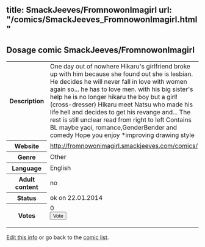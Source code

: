 title: SmackJeeves/FromnowonImagirl
url: "/comics/SmackJeeves_FromnowonImagirl.html"
---
Dosage comic SmackJeeves/FromnowonImagirl
-----------------------------------------

<p id="msg"></p>
<script type="text/javascript">
if (window.location.search === '?edit_info_mail=sent_ok') {
  var elem = document.getElementById("msg");
  elem.innerHTML = 'Edited information sucessfully sent for review, which is usually done daily. Thanks!';
  elem.className = 'ok';
}
</script>
<table class="comicinfo">
<tr>
<th>Description</th><td>One day out of nowhere Hikaru's girlfriend broke up with him because she found out she is lesbian. He decides he will never fall in love with women again so... he has to love men. with his big sister's help he is no longer hikaru the boy but a girl!(cross-dresser) Hikaru meet Natsu who made his life hell and decides to get his revange and... The rest is still unclear read from right to left Contains BL maybe yaoi, romance,GenderBender and comedy Hope you enjoy *improving drawing style</td>
</tr>
<tr>
<th>Website</th><td><a href="http://fromnowonimagirl.smackjeeves.com/comics/">http://fromnowonimagirl.smackjeeves.com/comics/</a></td>
</tr>
<tr>
<th>Genre</th><td>Other</td>
</tr>
<tr>
<th>Language</th><td>English</td>
</tr>
<tr>
<th>Adult content</th><td>no</td>
</tr>
<tr>
<th>Status</th><td>ok on 22.01.2014</td>
</tr>
<tr>
<th>Votes</th><td>0
<form action="http://gaecounter.appspot.com/count/" method="POST">
<input name="name" type="hidden" value="SmackJeeves_FromnowonImagirl"/>
<input name="uid" type="hidden" id="voteuid" value=""/>
<input type="submit" value="Vote"/>
</form>
</td>
</tr>
</table>
<script type="text/javascript">
var ua = navigator.userAgent;
document.getElementById("voteuid").value = ua.replace(/[^a-zA-Z0-9\._:]/g , "_");;
</script>

[Edit this info](SmackJeeves_FromnowonImagirl_edit.html) or go back to the [comic list](../comic-index.html).

